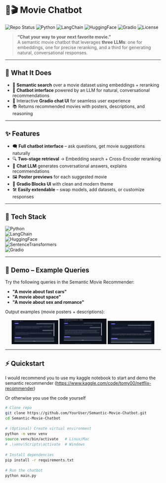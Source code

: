 # 🤖🎬 Movie Chatbot

![Repo Status](https://img.shields.io/badge/Status-Ready-blueviolet?style=for-the-badge)
![Python](https://img.shields.io/badge/Python-3776AB?style=for-the-badge&logo=python&logoColor=white)
![LangChain](https://img.shields.io/badge/LangChain-000000?style=for-the-badge&logo=chainlink&logoColor=white)
![HuggingFace](https://img.shields.io/badge/HuggingFace-FFCC00?style=for-the-badge&logo=huggingface&logoColor=black)
![Gradio](https://img.shields.io/badge/Gradio-555555?style=for-the-badge&logo=gradio&logoColor=white)
![License](https://img.shields.io/badge/License-MIT-green?style=for-the-badge)

> **“Chat your way to your next favorite movie.”**  
> A semantic movie chatbot that leverages **three LLMs**: one for embeddings, one for precise reranking, and a third for generating natural, conversational responses.

---

## 🚀 What It Does

- 🧠 **Semantic search** over a movie dataset using embeddings + reranking  
- 💬 **Chatbot interface** powered by an LLM for natural, conversational recommendations  
- 🎨 Interactive **Gradio chat UI** for seamless user experience  
- 📚 Returns recommended movies with posters, descriptions, and reasoning  

---

## ✨ Features

- 🗨️ **Full chatbot interface** – ask questions, get movie suggestions naturally  
- 🔍 **Two-stage retrieval** → Embedding search + Cross-Encoder reranking  
- 🎯 **Chat LLM** generates conversational answers, explains recommendations  
- 🖼️ **Poster previews** for each suggested movie  
- 🌈 **Gradio Blocks UI** with clean and modern theme  
- 🛠️ **Easily extendable** – swap models, add datasets, or customize responses  

---

## 🧰 Tech Stack

![Python](https://img.shields.io/badge/Python-3776AB?style=for-the-badge&logo=python&logoColor=white)  
![LangChain](https://img.shields.io/badge/LangChain-000000?style=for-the-badge&logo=chainlink&logoColor=white)  
![HuggingFace](https://img.shields.io/badge/HuggingFace-FFCC00?style=for-the-badge&logo=huggingface&logoColor=black)  
![SentenceTransformers](https://img.shields.io/badge/SBERT-2C2C2C?style=for-the-badge&logo=pytorch&logoColor=white)  
![Gradio](https://img.shields.io/badge/Gradio-555555?style=for-the-badge&logo=gradio&logoColor=white)  

---

## 📸 Demo – Example Queries

Try the following queries in the Semantic Movie Recommender:

- **"A movie about fast cars"**  
- **"A movie about space"**  
- **"A movie about sex and romance"**

Output examples (movie posters + descriptions):

<p align="center">
  <img src="./images/formel.png" alt="Fast Cars" width="30%" />
  <img src="./images/interstellar.png" alt="Space" width="30%" />
  <img src="./images/gf.png" alt="Sex & Romance" width="30%" />
</p>

---


## ⚡ Quickstart

I would recommend you to use my kaggle notebook to start and demo the semantic recommender
(https://www.kaggle.com/code/tomy00/netflix-recommender)

Or otherwise you use the code yourself


```bash
# Clone repo
git clone https://github.com/YourUser/Semantic-Movie-Chatbot.git
cd Semantic-Movie-Chatbot

# (Optional) Create virtual environment
python -m venv venv
source venv/bin/activate   # Linux/Mac
# .\venv\Scripts\activate  # Windows

# Install dependencies
pip install -r requirements.txt

# Run the chatbot
python main.py
